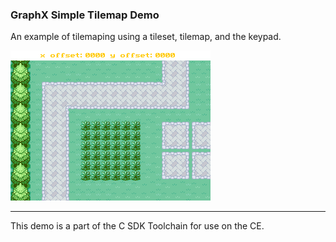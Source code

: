 ### GraphX Simple Tilemap Demo

An example of tilemaping using a tileset, tilemap, and the keypad.

![Screenshot](screenshot.png)

---

This demo is a part of the C SDK Toolchain for use on the CE.
